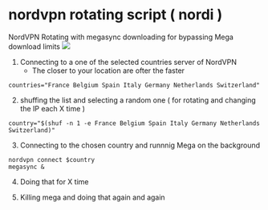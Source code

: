# nordvpn rotating script ( nordi )
NordVPN Rotating with megasync downloading for bypassing Mega download limits
![](https://i.imgur.com/QqE0I1i.jpg)

1.  Connecting to a one of the selected countries server of NordVPN
    * The closer to your location are ofter the faster
```
countries="France Belgium Spain Italy Germany Netherlands Switzerland"
```

2.  shuffing the list and selecting a random one ( for rotating and changing the IP each X time )

```
country="$(shuf -n 1 -e France Belgium Spain Italy Germany Netherlands Switzerland)"
```

3.  Connecting to the chosen country and runnnig Mega on the background
```
nordvpn connect $country
megasync &
```

4.  Doing that for X time 

5.  Killing mega and doing that again and again
